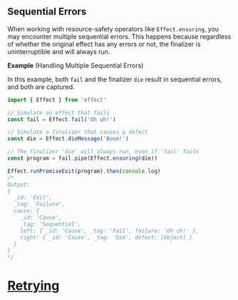 ## Sequential Errors

When working with resource-safety operators like `Effect.ensuring`, you may encounter multiple sequential errors.
This happens because regardless of whether the original effect has any errors or not, the finalizer is uninterruptible and will always run.

**Example** (Handling Multiple Sequential Errors)

In this example, both `fail` and the finalizer `die` result in sequential errors, and both are captured.

```ts twoslash
import { Effect } from 'effect'

// Simulate an effect that fails
const fail = Effect.fail('Oh uh!')

// Simulate a finalizer that causes a defect
const die = Effect.dieMessage('Boom!')

// The finalizer 'die' will always run, even if 'fail' fails
const program = fail.pipe(Effect.ensuring(die))

Effect.runPromiseExit(program).then(console.log)
/*
Output:
{
  _id: 'Exit',
  _tag: 'Failure',
  cause: {
    _id: 'Cause',
    _tag: 'Sequential',
    left: { _id: 'Cause', _tag: 'Fail', failure: 'Oh uh!' },
    right: { _id: 'Cause', _tag: 'Die', defect: [Object] }
  }
}
*/
```

# [Retrying](https://effect.website/docs/error-management/retrying/)
